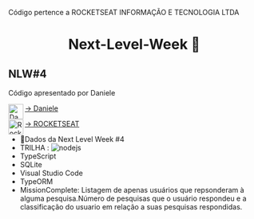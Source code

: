 Código pertence a ROCKETSEAT INFORMAÇÃO E TECNOLOGIA LTDA

<h1 align="center">
  Next-Level-Week 🚀
</h1>

## NLW#4
  Código apresentado por Daniele  
  
 <a href="https://github.com/danileao" target="blank"><img align="left" src="https://avatars.githubusercontent.com/u/5041791?s=460&u=7261e439282198ba0ce42fcfc619631fe989f58c&v=4" alt="Danileao" height="30" width="30" />-> Daniele
  
  <a href="https://rocketseat.com.br/" target="blank"> <img align="left" src="https://avatars.githubusercontent.com/u/28929274?s=200&v=4" alt="Rocketseat" height="30"    width="30" />-> ROCKETSEAT
 </a> 
 
 - 🚀Dados da Next Level Week #4 
 - TRILHA : <img src="https://img.shields.io/badge/-Node.js-3C873A?style=flat&logo=Node.js&logoColor=white" alt="nodejs"/>
 - TypeScript
 - SQLite
 - Visual Studio Code
 - TypeORM
 - MissionComplete: Listagem de apenas usuários que repsonderam à alguma pesquisa.Número de pesquisas que o usuário respondeu e a classificação do usuario em relação a suas pesquisas respondidas.


